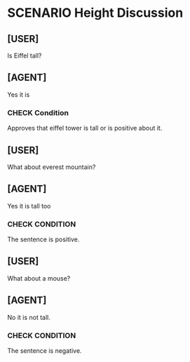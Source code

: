 # SCENARIO Height Discussion

## [USER]
Is Eiffel tall?

## [AGENT]
Yes it is

### CHECK Condition
Approves that eiffel tower is tall or is positive about it.

## [USER]
What about everest mountain?

## [AGENT]
Yes it is tall too

### CHECK CONDITION
The sentence is positive.

## [USER]
What about a mouse?

## [AGENT]
No it is not tall.

### CHECK CONDITION
The sentence is negative.

